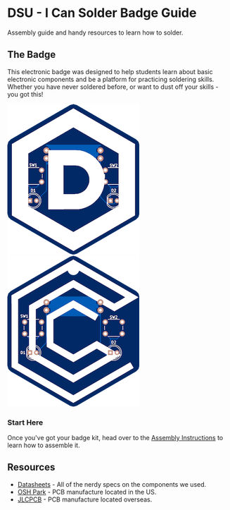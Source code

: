 # DSU - I Can Solder Badge Guide
Assembly guide and handy resources to learn how to solder.

## The Badge
This electronic badge was designed to help students learn about basic electronic components and be a platform for practicing soldering skills. Whether you have never soldered before, or want to dust off your skills - you got this!

![PCB design of the badge](https://github.com/DSUmjham/I-Can-Solder-Badge/blob/main/Images/pcb-design.png?raw=true)![PCB design of the GCA badge](https://github.com/DSUmjham/I-Can-Solder-Badge/blob/main/Images/pcb-design-gca.png?raw=true)

### Start Here
Once you've got your badge kit, head over to the [Assembly Instructions](https://github.com/DSUmjham/I-Can-Solder-Badge/blob/main/Articles/Assembly.md) to learn how to assemble it.

## Resources
* [Datasheets](https://github.com/DSUmjham/I-Can-Solder-Badge/tree/main/Datasheets) - All of the nerdy specs on the components we used.
* [OSH Park](https://oshpark.com) -  PCB manufacture located in the US.
* [JLCPCB](https://jlcpcb.com) - PCB manufacture located overseas.